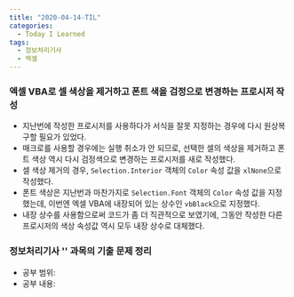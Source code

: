 ```yaml
---
title: "2020-04-14-TIL"
categories:
  - Today I Learned
tags:
  - 정보처리기사
  - 엑셀
---
```


### 엑셀 VBA로 셀 색상을 제거하고 폰트 색을 검정으로 변경하는 프로시저 작성
  - 지난번에 작성한 프로시저를 사용하다가 서식을 잘못 지정하는 경우에 다시 원상복구할 필요가 있었다.
  - 매크로를 사용할 경우에는 실행 취소가 안 되므로, 선택한 셀의 색상을 제거하고 폰트 색상 역시 다시 검정색으로 변경하는 프로시저를 새로 작성했다.
  - 셀 색상 제거의 경우, `Selection.Interior` 객체의 `Color` 속성 값을 `xlNone`으로 작성했다.
  - 폰트 색상은 지난번과 마찬가지로 `Selection.Font` 객체의 `Color` 속성 값을 지정했는데, 이번엔 엑셀 VBA에 내장되어 있는 상수인 `vbBlack`으로 지정했다.
  - 내장 상수를 사용함으로써 코드가 좀 더 직관적으로 보였기에, 그동안 작성한 다른 프로시저의 색상 속성값 역시 모두 내장 상수로 대체했다.

### 정보처리기사 '' 과목의 기출 문제 정리
  - 공부 범위: 
  - 공부 내용: 

